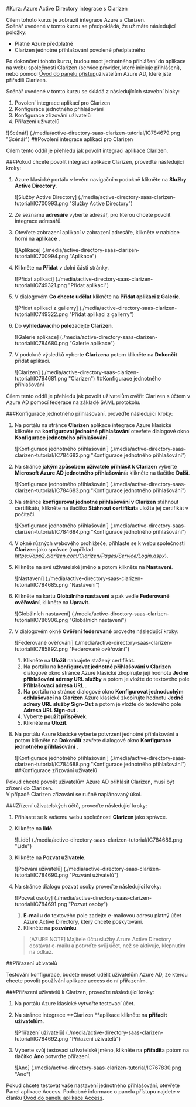 <properties 
    pageTitle="Kurz: Azure Active Directory integrace s Clarizen | Microsoft Azure" 
    description="Naučte se používat Clarizen s Azure Active Directory povolit jednotné přihlašování, automatizované zřizování a další!" 
    services="active-directory" 
    authors="jeevansd"  
    documentationCenter="na" 
    manager="femila"/>
<tags 
    ms.service="active-directory" 
    ms.devlang="na" 
    ms.topic="article" 
    ms.tgt_pltfrm="na" 
    ms.workload="identity" 
    ms.date="09/29/2016" 
    ms.author="jeedes" />

#<a name="tutorial-azure-active-directory-integration-with-clarizen"></a>Kurz: Azure Active Directory integrace s Clarizen

Cílem tohoto kurzu je zobrazit integrace Azure a Clarizen.  
Scénář uvedené v tomto kurzu se předpokládá, že už máte následující položky:

-   Platné Azure předplatné
-   Clarizen jednotné přihlašování povolené předplatného

Po dokončení tohoto kurzu, budou moct jednotného přihlášení do aplikace na webu společnosti Clarizen (service provider, které iniciuje přihlášení), nebo pomocí [Úvod do panelu přístup](active-directory-saas-access-panel-introduction.md)uživatelům Azure AD, které jste přiřadili Clarizen.

Scénář uvedené v tomto kurzu se skládá z následujících stavební bloky:

1.  Povolení integrace aplikací pro Clarizen
2.  Konfigurace jednotného přihlašování
3.  Konfigurace zřizování uživatelů
4.  Přiřazení uživatelů

![Scénář] (./media/active-directory-saas-clarizen-tutorial/IC784679.png "Scénář")
##<a name="enabling-the-application-integration-for-clarizen"></a>Povolení integrace aplikací pro Clarizen

Cílem tento oddíl je přehledu jak povolit integraci aplikace Clarizen.

###<a name="to-enable-the-application-integration-for-clarizen-perform-the-following-steps"></a>Pokud chcete povolit integraci aplikace Clarizen, proveďte následující kroky:

1.  Azure klasické portálu v levém navigačním podokně klikněte na **Služby Active Directory**.

    ![Služby Active Directory] (./media/active-directory-saas-clarizen-tutorial/IC700993.png "Služby Active Directory")

2.  Ze seznamu **adresáře** vyberte adresář, pro kterou chcete povolit integrace adresářů.

3.  Otevřete zobrazení aplikací v zobrazení adresáře, klikněte v nabídce horní na **aplikace** .

    ![Aplikace] (./media/active-directory-saas-clarizen-tutorial/IC700994.png "Aplikace")

4.  Klikněte na **Přidat** v dolní části stránky.

    ![Přidat aplikaci] (./media/active-directory-saas-clarizen-tutorial/IC749321.png "Přidat aplikaci")

5.  V dialogovém **Co chcete udělat** klikněte na **Přidat aplikaci z Galerie**.

    ![Přidat aplikaci z gallerry] (./media/active-directory-saas-clarizen-tutorial/IC749322.png "Přidat aplikaci z gallerry")

6.  Do **vyhledávacího pole**zadejte **Clarizen**.

    ![Galerie aplikace] (./media/active-directory-saas-clarizen-tutorial/IC784680.png "Galerie aplikace")

7.  V podokně výsledků vyberte **Clarizen**a potom klikněte na **Dokončit** přidat aplikaci.

    ![Clarizen] (./media/active-directory-saas-clarizen-tutorial/IC784681.png "Clarizen")
##<a name="configuring-single-sign-on"></a>Konfigurace jednotného přihlašování

Cílem tento oddíl je přehledu jak povolit uživatelům ověřit Clarizen s účtem v Azure AD pomocí federace na základě SAML protokolu.

###<a name="to-configure-single-sign-on-perform-the-following-steps"></a>Konfigurace jednotného přihlašování, proveďte následující kroky:

1.  Na portálu na stránce **Clarizen** aplikace integrace Azure klasické klikněte na **konfigurovat jednotné přihlašování** otevřete dialogové okno **Konfigurace jednotného přihlašování** .

    ![Konfigurace jednotného přihlašování] (./media/active-directory-saas-clarizen-tutorial/IC784682.png "Konfigurace jednotného přihlašování")

2.  Na stránce **jakým způsobem uživatelé přihlásit k Clarizen** vyberte **Microsoft Azure AD jednotného přihlašování**a klikněte na tlačítko **Další**.

    ![Konfigurace jednotného přihlašování] (./media/active-directory-saas-clarizen-tutorial/IC784683.png "Konfigurace jednotného přihlašování")

3.  Na stránce **konfigurovat jednotné přihlašování v Clarizen** stáhnout certifikátu, klikněte na tlačítko **Stáhnout certifikát**a uložte jej certifikát v počítači.

    ![Konfigurace jednotného přihlašování] (./media/active-directory-saas-clarizen-tutorial/IC784684.png "Konfigurace jednotného přihlašování")

4.  V okně různých webového prohlížeče, přihlaste se k webu společnosti **Clarizen** jako správce (například: *https://app2.clarizen.com/Clarizen/Pages/Service/Login.aspx*).

5.  Klikněte na své uživatelské jméno a potom klikněte na **Nastavení**.

    ![Nastavení] (./media/active-directory-saas-clarizen-tutorial/IC784685.png "Nastavení")

6.  Klikněte na kartu **Globálního nastavení** a pak vedle **Federované ověřování**, klikněte na **Upravit**.

    ![Globálních nastavení] (./media/active-directory-saas-clarizen-tutorial/IC786906.png "Globálních nastavení")

7.  V dialogovém okně **Ověření federované** proveďte následující kroky:

    ![Federované ověřování] (./media/active-directory-saas-clarizen-tutorial/IC785892.png "Federované ověřování")

    1.  Klikněte na **Uložit** nahrajete stažený certifikát.
    2.  Na portálu na **konfigurovat jednotné přihlašování v Clarizen** dialogové okno stránce Azure klasické zkopírujte její hodnotu **Jedné přihlašování adresy URL služby** a potom je vložte do textového pole **Přihlašovací adresa URL** .
    3.  Na portálu na stránce dialogové okno **Konfigurovat jednoduchým odhlašovací na Clarizen** Azure klasické zkopírujte hodnotu **Jedné adresy URL služby Sign-Out** a potom je vložte do textového pole **Adresa URL Sign-out** .
    4.  Vyberte **použít příspěvek**.
    5.  Klikněte na **Uložit**.

8.  Na portálu Azure klasické vyberte potvrzení jednotné přihlašování a potom klikněte na **Dokončit** zavřete dialogové okno **Konfigurace jednotného přihlašování** .

    ![Konfigurace jednotného přihlašování] (./media/active-directory-saas-clarizen-tutorial/IC784688.png "Konfigurace jednotného přihlašování")
##<a name="configuring-user-provisioning"></a>Konfigurace zřizování uživatelů

Pokud chcete povolit uživatelům Azure AD přihlásit Clarizen, musí být zřízení do Clarizen.  
V případě Clarizen zřizování se ručně naplánovaný úkol.

###<a name="to-provision-a-user-accounts-perform-the-following-steps"></a>Zřízení uživatelských účtů, proveďte následující kroky:

1.  Přihlaste se k vašemu webu společnosti **Clarizen** jako správce.

2.  Klikněte na **lidé**.

    ![Lidé] (./media/active-directory-saas-clarizen-tutorial/IC784689.png "Lidé")

3.  Klikněte na **Pozvat uživatele**.

    ![Pozvání uživatelů] (./media/active-directory-saas-clarizen-tutorial/IC784690.png "Pozvání uživatelů")

4.  Na stránce dialogu pozvat osoby proveďte následující kroky:

    ![Pozvat osoby] (./media/active-directory-saas-clarizen-tutorial/IC784691.png "Pozvat osoby")

    1.  **E-mailu** do textového pole zadejte e-mailovou adresu platný účet Azure Active Directory, který chcete poskytování.
    2.  Klikněte na **pozvánku**.

    >[AZURE.NOTE] Majitele účtu služby Azure Active Directory dostávat e-mailu a potvrďte svůj účet, než se aktivuje, klepnutím na odkaz.

##<a name="assigning-users"></a>Přiřazení uživatelů

Testování konfigurace, budete muset udělit uživatelům Azure AD, že kterou chcete povolit používání aplikace access do ní přiřazením.

###<a name="to-assign-users-to-clarizen-perform-the-following-steps"></a>Přiřazení uživatelů k Clarizen, proveďte následující kroky:

1.  Na portálu Azure klasické vytvořte testovací účet.

2.  Na stránce integrace **Clarizen **aplikace klikněte na **přiřadit uživatelům**.

    ![Přiřazení uživatelů] (./media/active-directory-saas-clarizen-tutorial/IC784692.png "Přiřazení uživatelů")

3.  Vyberte svůj testovací uživatelské jméno, klikněte na **přiřadit**a potom na tlačítko **Ano** potvrďte přiřazení.

    ![Ano] (./media/active-directory-saas-clarizen-tutorial/IC767830.png "Ano")

Pokud chcete testovat vaše nastavení jednotného přihlašování, otevřete Panel aplikace Access. Podrobné informace o panelu přístupu najdete v článku [Úvod do panelu aplikace Access](active-directory-saas-access-panel-introduction.md).
